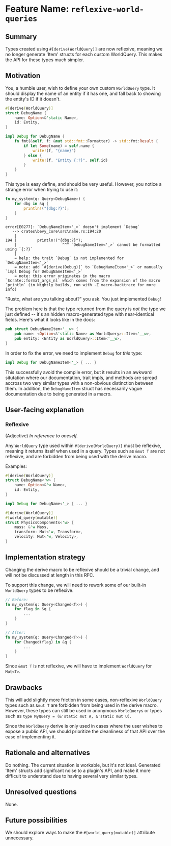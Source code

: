 # Feature Name: `reflexive-world-queries`

## Summary

Types created using `#[derive(WorldQuery)]` are now reflexive,
meaning we no longer generate 'Item' structs for each custom WorldQuery.
This makes the API for these types much simpler.

## Motivation

You, a humble user, wish to define your own custom `WorldQuery` type.
It should display the name of an entity if it has one, and fall back
to showing the entity's ID if it doesn't.

```rust
#[derive(WorldQuery)]
struct DebugName {
    name: Option<&'static Name>,
    id: Entity,
}

impl Debug for DebugName {
    fn fmt(&self, f: &mut std::fmt::Formatter) -> std::fmt:Result {
        if let Some(name) = self.name {
            write!(f, "{name}")
        } else {
            write!(f, "Entity {:?}", self.id)
        }
    }
}
```

This type is easy define, and should be very useful.
However, you notice a strange error when trying to use it:

```rust
fn my_system(q: Query<DebugName>) {
    for dbg in &q {
        println!("{dbg:?}");
    }
}
```

```
error[E0277]: `DebugNameItem<'_>` doesn't implement `Debug`
   --> crates\bevy_core\src\name.rs:194:20
    |
194 |         println!("{dbg:?}");
    |                    ^^^ `DebugNameItem<'_>` cannot be formatted using `{:?}`
    |
    = help: the trait `Debug` is not implemented for `DebugNameItem<'_>`
    = note: add `#[derive(Debug)]` to `DebugNameItem<'_>` or manually `impl Debug for DebugNameItem<'_>`
    = note: this error originates in the macro `$crate::format_args_nl` which comes from the expansion of the macro `println` (in Nightly builds, run with -Z macro-backtrace for more info)
```

"Rustc, what are you talking about?" you ask. You just implemented `Debug`!

The problem here is that the type returned from the query is *not* the type we just defined
-- it's an hidden macro-generated type with near-identical fields.
Here's what it looks like in the docs:

```rust
pub struct DebugNameItem<'__w> {
    pub name: <Option<&'static Name> as WorldQuery>::Item<'__w>,
    pub entity: <Entity as WorldQuery>::Item<'__w>,
}
```

In order to fix the error, we need to implement `Debug` for *this* type:

```rust
impl Debug for DebugNameItem<'_> { ... }
```

This successfully avoid the compile error, but it results in an awkward situtation where our documentation,
trait impls, and methods are spread accross two very similar types with a non-obvious distinction between them.
In addition, the `DebugNameItem` struct has necessarily vague documentation due to being generated in a macro.

## User-facing explanation

### **Reflexive**

(Adjective) *In reference to oneself.*

Any `WorldQuery` type used within `#[derive(WorldQuery)]` must be reflexive, meaning
it returns itself when used in a query. Types such as `&mut T` are not reflexive,
and are forbidden from being used with the derive macro.

Examples:

```rust
#[derive(WorldQuery)]
struct DebugName<'w> {
    name: Option<&'w Name>,
    id: Entity,
}

impl Debug for DebugName<'_> { ... }

#[derive(WorldQuery)]
#[world_query(mutable)]
struct PhysicsComponents<'w> {
    mass: &'w Mass,
    transform: Mut<'w, Transform>,
    velocity: Mut<'w, Velocity>,
}
```

## Implementation strategy

Changing the derive macro to be reflexive should be a trivial change,
and will not be discussed at length in this RFC.

To support this change, we will need to rework some of our built-in
`WorldQuery` types to be reflexive.

```rust
// Before: 
fn my_system(q: Query<Changed<T>>) {
    for flag in &q {
        ...
    }
}

// After:
fn my_system(q: Query<Changed<T>>) {
    for Changed(flag) in &q {
        ...
    }
}
```

Since `&mut T` is not reflexive, we will have to implement `WorldQuery` for `Mut<T>`.

## Drawbacks

This will add slightly more friction in some cases, non-reflexive `WorldQuery`
types such as `&mut T` are forbidden from being used in the derive macro.
However, these types can still be used in anonymous `WorldQuery`s or types
such as `type MyQuery = (&'static mut A, &'static mut U)`.

Since the `WorldQuery` derive is only used in cases where the user wishes
to expose a public API, we should prioritize the cleanliness of that API
over the ease of implementing it.

## Rationale and alternatives

Do nothing. The current situation is workable, but it's not ideal.
Generated 'Item' structs add signifcant noise to a plugin's API,
and make it more difficult to understand due to having several very similar types.

## Unresolved questions

None.

## Future possibilities

We should explore ways to make the `#[world_query(mutable)]` attribute unnecessary.
